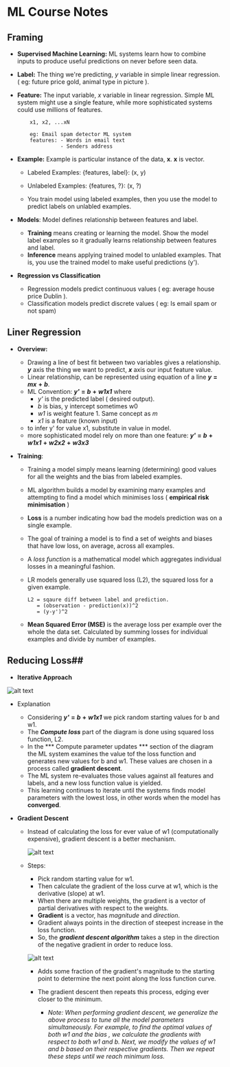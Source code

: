 # ML Course Notes

## Framing

- **Supervised Machine Learning:** ML systems learn how to combine inputs to produce useful predictions on never before seen data.

- **Label:**  The thing we're predicting, *y* variable in simple linear regression. ( eg: future price gold, animal type in picture ).

- **Feature:** The input variable, *x* variable in linear regression. Simple ML system might use a single feature, while more sophisticated systems could use millions of features.

          x1, x2, ...xN

          eg: Email spam detector ML system
          features: - Words in email text
                    - Senders address

- **Example:** Example is particular instance of  the data, **x**. **x** is vector.
  - Labeled Examples: {features, label}: (x, y)
  - Unlabeled Examples: {features, ?}: (x, ?)

  - You train model using labeled examples, then you use the model to predict labels on unlabled examples.

- **Models**: Model defines relationship between features and label.
  - **Training** means creating or learning the model. Show the model label examples so it gradually learns relationship between features and label.
  - **Inference** means applying trained model to unlabled examples. That is, you use the trained model to make useful predictions (y').


- **Regression vs Classification**
  - Regression models predict continuous values
  ( eg: average house price Dublin ).
  - Classification models predict discrete values
  ( eg: Is email spam or not spam)

## Liner Regression

- **Overview:**
  - Drawing a line of best fit between two variables gives a relationship. ***y*** axis  the thing we want to predict, ***x*** axis our input feature value.
  - Linear relationship, can be represented using equation of a line ***y*** **=** ***mx*** **+** ***b***.
  - ML Convention: ***y'*** **=** ***b*** **+** ***w1x1*** where
    - *y'* is the predicted label ( desired output).
    - *b* is bias, y intercept sometimes w0
    - *w1* is weight feature 1. Same concept as *m*
    - *x1* is a feature (known input)
  - to infer y' for value x1, substitute in value in model.
  - more sophisticated model rely on more than one feature: ***y'*** **=** ***b*** **+** ***w1x1*** **+** ***w2x2*** **+** ***w3x3***

- **Training**:

  - Training a model simply means learning        (determining) good values for all the weights and the bias from labeled examples.
  - ML algorithm builds a model by examining many examples and attempting to find a model which minimises loss ( **empirical risk minimisation** )
  - **Loss** is a number indicating how bad the models prediction was on a single example.
  - The goal of training a model is to find a set of weights and biases that have low loss, on average, across all examples.
  - A *loss function* is a mathematical model which aggregates individual losses in a meaningful fashion.
  - LR models generally use squared loss (L2), the squared loss for a given example.

        L2 = sqaure diff between label and prediction.
           = (observation - prediction(x))^2
           = (y-y')^2
  - **Mean Squared Error (MSE)** is the average loss per example over the whole the data set. Calculated by summing losses for individual examples and divide by number of examples.


## Reducing Loss##
- **Iterative Approach**


![alt text](https://developers.google.com/machine-learning/crash-course/images/GradientDescentDiagram.svg)

  - Explanation
      - Considering ***y'*** **=** ***b*** **+** ***w1x1*** we pick random starting values for b and w1.
      - The ***Compute loss*** part of the diagram is done using squared loss function, L2.
      - In the *** Compute parameter updates *** section of the diagram the ML system examines the value tof the loss function and generates new values for b and w1. These values are chosen in a process called **gradient descent**.
      - The ML system re-evaluates those values against all features and labels, and a new loss function value is yielded.
      - This learning continues to iterate until the systems finds model parameters with the lowest loss, in other words when the model has **converged**.

- **Gradient Descent**
  - Instead of calculating the loss for ever value of w1 (computationally expensive), gradient descent is a better mechanism.

    ![alt text](https://developers.google.com/machine-learning/crash-course/images/GradientDescentStartingPoint.svg)
  - Steps:
    - Pick random starting value for w1.
    - Then calculate the gradient of the loss curve at w1, which is the derivative (slope) at w1.
    - When there are multiple weights, the gradient is a vector of partial derivatives with respect to the weights.
    - **Gradient** is a vector, has *magnitude* and *direction*.
    - Gradient always points in the direction of steepest increase in the loss function.
    - So, the ***gradient descent algorithm*** takes a step in the direction of the negative gradient in order to reduce loss.

    ![alt text](https://developers.google.com/machine-learning/crash-course/images/GradientDescentNegativeGradient.svg)

    - Adds some fraction of the gradient's magnitude to the starting point to determine the next point along the loss function curve.
    - The gradient descent then repeats this process, edging ever closer to the minimum.

       - *Note: When performing gradient descent, we generalize the above process to tune all the model parameters simultaneously. For example, to find the optimal values of both w1 and the bias , we calculate the gradients with respect to both w1 and b. Next, we modify the values of w1 and b based on their respective gradients. Then we repeat these steps until we reach minimum loss.*
